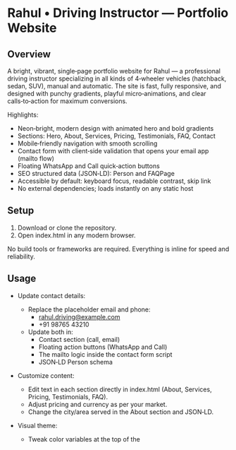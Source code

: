 # Rahul • Driving Instructor — Portfolio Website

## Overview
A bright, vibrant, single‑page portfolio website for Rahul — a professional driving instructor specializing in all kinds of 4‑wheeler vehicles (hatchback, sedan, SUV), manual and automatic. The site is fast, fully responsive, and designed with punchy gradients, playful micro‑animations, and clear calls‑to‑action for maximum conversions.

Highlights:
- Neon‑bright, modern design with animated hero and bold gradients
- Sections: Hero, About, Services, Pricing, Testimonials, FAQ, Contact
- Mobile‑friendly navigation with smooth scrolling
- Contact form with client‑side validation that opens your email app (mailto flow)
- Floating WhatsApp and Call quick‑action buttons
- SEO structured data (JSON‑LD): Person and FAQPage
- Accessible by default: keyboard focus, readable contrast, skip link
- No external dependencies; loads instantly on any static host

## Setup
1. Download or clone the repository.
2. Open index.html in any modern browser.

No build tools or frameworks are required. Everything is inline for speed and reliability.

## Usage
- Update contact details:
  - Replace the placeholder email and phone:
    - rahul.driving@example.com
    - +91 98765 43210
  - Update both in:
    - Contact section (call, email)
    - Floating action buttons (WhatsApp and Call)
    - The mailto logic inside the contact form script
    - JSON‑LD Person schema

- Customize content:
  - Edit text in each section directly in index.html (About, Services, Pricing, Testimonials, FAQ).
  - Adjust pricing and currency as per your market.
  - Change the city/area served in the About section and JSON‑LD.

- Visual theme:
  - Tweak color variables at the top of the <style> block:
    - --primary, --secondary, --accent, --lime, --yellow
  - Gradients and neon glow automatically update with these variables.

- SEO:
  - Update <title> and meta description to reflect your target city and services.
  - Optionally set a real URL in the Person JSON‑LD block and add social links in sameAs.

- Deploy:
  - Host index.html on GitHub Pages, Netlify, Vercel, or any static server.
  - Page has no external assets and should load well under 1 second on broadband.

- Accessibility reminders:
  - Keep descriptive link labels and headings.
  - Preserve focus outlines and the skip link for keyboard users.

## Improvements in Round 2
Based on the new brief to make the site more aesthetic, bright, and punchy, this version includes:
- Vibrant visual identity
  - New neon gradient palette, animated hero with driving preview, and lively cards with rainbow borders and glow.
- Stronger conversions
  - Prominent “Book a Lesson” CTAs, floating WhatsApp/Call buttons, and a clearer Pricing section.
- Better content structure
  - Tighter copy focused on 4‑wheeler training (manual/automatic), new highway and parking emphasis, and sharpened FAQs.
- Micro‑interactions and motion
  - Smooth scroll, reveal‑on‑scroll animations, FAQ accordion, and playful animated road stripes/car in the hero.
- Performance & accessibility
  - Still zero‑dependency, fully inline assets; improved focus states, semantic markup, and skip link.
- SEO enhancements
  - Updated meta tags and refined JSON‑LD for Person and FAQPage.

## License
MIT License

Copyright (c) 2025 Rahul

Permission is hereby granted, free of charge, to any person obtaining a copy of this software and associated documentation files (the “Software”), to deal in the Software without restriction, including without limitation the rights to use, copy, modify, merge, publish, distribute, sublicense, and/or sell copies of the Software, and to permit persons to whom the Software is furnished to do so, subject to the following conditions:

The above copyright notice and this permission notice shall be included in all copies or substantial portions of the Software.

THE SOFTWARE IS PROVIDED “AS IS”, WITHOUT WARRANTY OF ANY KIND, EXPRESS OR IMPLIED, INCLUDING BUT NOT LIMITED TO THE WARRANTIES OF MERCHANTABILITY, FITNESS FOR A PARTICULAR PURPOSE AND NONINFRINGEMENT. IN NO EVENT SHALL THE AUTHORS OR COPYRIGHT HOLDERS BE LIABLE FOR ANY CLAIM, DAMAGES OR OTHER LIABILITY, WHETHER IN AN ACTION OF CONTRACT, TORT OR OTHERWISE, ARISING FROM, OUT OF OR IN CONNECTION WITH THE SOFTWARE OR THE USE OR OTHER DEALINGS IN THE SOFTWARE.